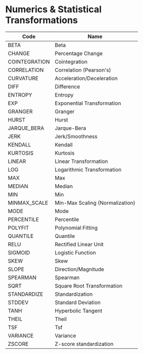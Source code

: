 # Numerics & Statistical Transformations

| Code | Name |
| --------------- | --------------------------------- |
| BETA | Beta |
| CHANGE | Percentage Change |
| COINTEGRATION | Cointegration |
| CORRELATION | Correlation (Pearson's) |
| CURVATURE | Acceleration/Deceleration |
| DIFF | Difference |
| ENTROPY | Entropy |
| EXP | Exponential Transformation |
| GRANGER | Granger |
| HURST | Hurst |
| JARQUE_BERA | Jarque-Bera |
| JERK | Jerk/Smoothness |
| KENDALL | Kendall |
| KURTOSIS | Kurtosis |
| LINEAR | Linear Transformation |
| LOG | Logarithmic Transformation |
| MAX | Max |
| MEDIAN | Median |
| MIN | Min |
| MINMAX_SCALE | Min-Max Scaling (Normalization) |
| MODE | Mode |
| PERCENTILE | Percentile |
| POLYFIT | Polynomial Fitting |
| QUANTILE | Quantile |
| RELU | Rectified Linear Unit |
| SIGMOID | Logistic Function |
| SKEW | Skew |
| SLOPE | Direction/Magnitude |
| SPEARMAN | Spearman |
| SQRT | Square Root Transformation |
| STANDARDIZE | Standardization |
| STDDEV | Standard Deviation |
| TANH | Hyperbolic Tangent |
| THEIL | Theil |
| TSF | Tsf |
| VARIANCE | Variance |
| ZSCORE | Z-score standardization |
